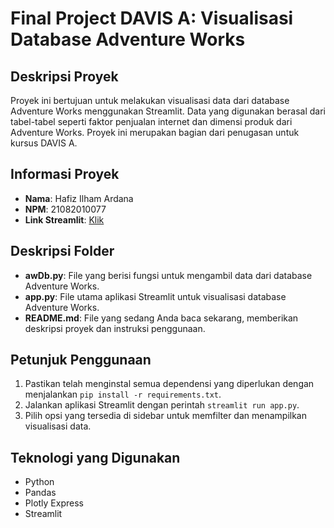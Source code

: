# Final Project DAVIS A: Visualisasi Database Adventure Works

## Deskripsi Proyek
Proyek ini bertujuan untuk melakukan visualisasi data dari database Adventure Works menggunakan Streamlit. Data yang digunakan berasal dari tabel-tabel seperti faktor penjualan internet dan dimensi produk dari Adventure Works. Proyek ini merupakan bagian dari penugasan untuk kursus DAVIS A.

## Informasi Proyek
- **Nama**: Hafiz Ilham Ardana
- **NPM**: 21082010077
- **Link Streamlit**: <a href="https://hafizilhamardana077-awdb-viz.streamlit.app/">Klik</a>

## Deskripsi Folder
- **awDb.py**: File yang berisi fungsi untuk mengambil data dari database Adventure Works.
- **app.py**: File utama aplikasi Streamlit untuk visualisasi database Adventure Works.
- **README.md**: File yang sedang Anda baca sekarang, memberikan deskripsi proyek dan instruksi penggunaan.

## Petunjuk Penggunaan
1. Pastikan telah menginstal semua dependensi yang diperlukan dengan menjalankan `pip install -r requirements.txt`.
2. Jalankan aplikasi Streamlit dengan perintah `streamlit run app.py`.
3. Pilih opsi yang tersedia di sidebar untuk memfilter dan menampilkan visualisasi data.

## Teknologi yang Digunakan
- Python
- Pandas
- Plotly Express
- Streamlit


